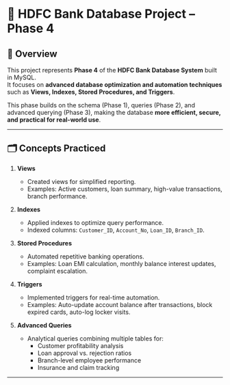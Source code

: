 # 🏦 HDFC Bank Database Project – Phase 4

## 📌 Overview
This project represents **Phase 4** of the **HDFC Bank Database System** built in MySQL.  
It focuses on **advanced database optimization and automation techniques** such as **Views, Indexes, Stored Procedures, and Triggers**.  

This phase builds on the schema (Phase 1), queries (Phase 2), and advanced querying (Phase 3), making the database **more efficient, secure, and practical for real-world use**.

---

## 🗂️ Concepts Practiced
1. **Views**
   - Created views for simplified reporting.  
   - Examples: Active customers, loan summary, high-value transactions, branch performance.

2. **Indexes**
   - Applied indexes to optimize query performance.  
   - Indexed columns: `Customer_ID`, `Account_No`, `Loan_ID`, `Branch_ID`.

3. **Stored Procedures**
   - Automated repetitive banking operations.  
   - Examples: Loan EMI calculation, monthly balance interest updates, complaint escalation.

4. **Triggers**
   - Implemented triggers for real-time automation.  
   - Examples: Auto-update account balance after transactions, block expired cards, auto-log locker visits.

5. **Advanced Queries**
   - Analytical queries combining multiple tables for:  
     - Customer profitability analysis  
     - Loan approval vs. rejection ratios  
     - Branch-level employee performance  
     - Insurance and claim tracking  

---


